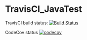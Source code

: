 # TravisCI_JavaTest
TravisCI build status: [![Build Status](https://travis-ci.org/pirosl/TravisCI_JavaTest.svg?branch=master)](https://travis-ci.org/pirosl/TravisCI_JavaTest)


CodeCov status [![codecov](https://codecov.io/gh/pirosl/TravisCI_JavaTest/branch/master/graph/badge.svg)](https://codecov.io/gh/pirosl/TravisCI_JavaTest)


